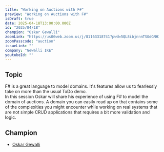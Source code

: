 ```yaml
---
title: "Working on Auctions with F#"
preview: "Working on Auctions with F#"
isDraft: true
date: 2025-04-18T13:00:00.000Z
id: "2025/04/18"
champion: "Oskar Gewalli"
zoomLink: "https://us06web.zoom.us/j/81163318741?pwd=5QL8ibjnnnTSGdGNH3a0tC7EAWvaAU.1"
zoomPasscode: "auction"
issueLink: ""
company: "Gewalli IKE"
youtubeId: ""
---
```


## Topic

F# is a great language to model domains. It's features allow us to fearlessly take on more than the usual ToDo demo.  
In this session Oskar will share his experience of using F# to model the domain of auctions.
A domain you can easily read up on that contains some of the complexities you might encounter while working on real systems that are not simple CRUD applications that requires a bit more validation and logic.

## Champion

- [Oskar Gewalli](https://github.com/wallymathieu/)

